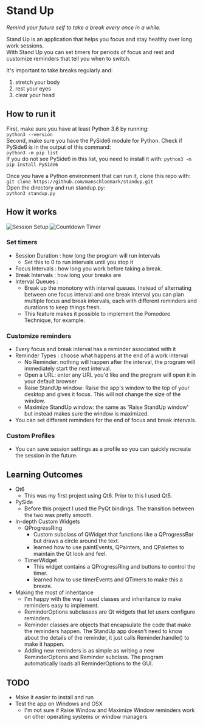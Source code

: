 # Stand Up
_Remind your future self to take a break every once in a while._

Stand Up is an application that helps you focus and stay healthy over long work sessions.  
With Stand Up you can set timers for periods of focus and rest and customize reminders that tell you when to switch.  

It's important to take breaks regularly and:
 1. stretch your body
 1. rest your eyes
 1. clear your head

## How to run it
First, make sure you have at least Python 3.6 by running:  
` python3 --version `  
Second, make sure you have the PySide6 module for Python.
Check if PySide6 is in the output of this command:  
`python3 -m pip list`  
If you do not see PySide6 in this list, you need to install it with:
 `python3 -m pip install PySide6`  

Once you have a Python environment that can run it, clone this repo with:  
`git clone https://github.com/manschloemark/standup.git`  
Open the directory and run standup.py:  
`python3 standup.py`  

## How it works

![Session Setup](../assets/sessionsetup.jpg?raw=true)
![Countdown Timer](../assets/intervaltimer.jpg?raw=true)

### Set timers
- Session Duration : how long the program will run intervals
  - Set this to 0 to run intervals until you stop it
- Focus Intervals  : how long you work before taking a break.
- Break Intervals  : how long your breaks are
- Interval Queues  :
  - Break up the monotony with interval queues. Instead of alternating between one focus interval and one break interval you can plan multiple focus and break intervals, each with different reminders and durations to keep things fresh.
  - This feature makes it possible to implement the Pomodoro Technique, for example.

### Customize reminders
- Every focus and break interval has a reminder associated with it
- Reminder Types    : choose what happens at the end of a work interval
  - No Reminder: nothing will happen after the interval, the program will immediately start the next interval.
  - Open a URL: enter any URL you'd like and the program will open it in your default browser
  - Raise StandUp window: Raise the app's window to the top of your desktop and gives it focus. This will not change the size of the window.
  - Maximize StandUp window: the same as 'Raise StandUp window' but instead makes sure the window is maximized.
- You can set different reminders for the end of focus and break intervals.

### Custom Profiles
- You can save session settings as a profile so you can quickly recreate the session in the future.


## Learning Outcomes
- Qt6
  - This was my first project using Qt6. Prior to this I used Qt5.
- PySide
  - Before this project I used the PyQt bindings. The transition between the two was pretty smooth.
- In-depth Custom Widgets
  - QProgressRing
    - Custom subclass of QWidget that functions like a QProgressBar but draws a circle around the text.
    - learned how to use paintEvents, QPainters, and QPalettes to maintain the Qt look and feel.
  - TimerWidget
    - This widget contains a QProgressRing and buttons to control the timer.
    - learned how to use timerEvents and QTimers to make this a breeze.
- Making the most of inheritance
  - I'm happy with the way I used classes and inheritance to make reminders easy to implement.
  - ReminderOptions subclasses are Qt widgets that let users configure reminders.
  - Reminder classes are objects that encapsulate the code that make the reminders happen. The StandUp app doesn't need to know about the details of the reminder, it just calls Reminder.handle() to make it happen.
  - Adding new reminders is as simple as writing a new ReminderOptions and Reminder subclass. The program automatically loads all ReminderOptions to the GUI.


## TODO
- Make it easier to install and run
- Test the app on Windows and OSX
  - I'm not sure if Raise Window and Maximize Window reminders work on other operating systems or window managers

